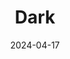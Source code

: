 ---  
layout: startup_page  
title: "Dark"  
id: "darkspace.co"  
permalink: "/darkdarkspace.co04172024/"  
website: "https://www.dark-space.co/"  
funding_round: "Series A"  
funding_amount: "$11M"  
investors: "Eurazeo, Long Journey Ventures"  
about: "Dark is a space technology startup developing Interceptor, a spacecraft designed to de-orbit uncooperative objects in space. Their mobile platform utilizes a rocket-powered system launched from an aircraft to gently nudge objects out of orbit, mitigating space debris and conflict. The company aims to be the 'S.W.A.T. team of space,' providing on-call orbital defense services."  
markets: "Space Technology, Aerospace, Orbital Debris Removal"  
hq: "Paris, Île-de-France, France"  
founded_year: "2021"  
linkedin: "https://www.linkedin.com/company/darkaerospace"  
twitter: ""  
instagram: ""  
facebook: ""  
crunchbase: "https://www.crunchbase.com/organization/dark-0703"  
pitchbook: "https://pitchbook.com/profiles/company/469457-56"  

date_display: "17-Apr-2024"  
date: "2024-04-17"

# SEO Optimization  
meta_title: "Dark - Series A Funding ($11M)"  
meta_description: "Dark, Dark is a space technology startup developing Interceptor, a spacecraft designed to de-orbit uncooperative objects in space. Their mobile platform uti..."  
meta_keywords: "Dark, Space Technology, Aerospace, Orbital Debris Removal, Series A funding"  
canonical_url: "https://startup.projectstartups.com/darkdarkspace.co04172024/"  
---